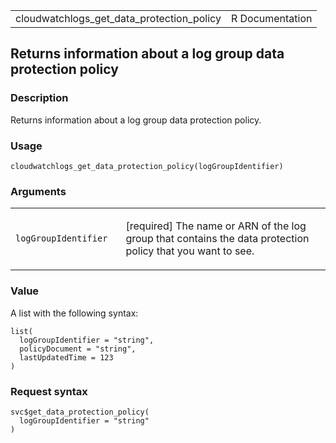 <table style="width: 100%;">
<tbody>
<tr class="odd">
<td>cloudwatchlogs_get_data_protection_policy</td>
<td style="text-align: right;">R Documentation</td>
</tr>
</tbody>
</table>

## Returns information about a log group data protection policy

### Description

Returns information about a log group data protection policy.

### Usage

    cloudwatchlogs_get_data_protection_policy(logGroupIdentifier)

### Arguments

<table>
<colgroup>
<col style="width: 35%" />
<col style="width: 65%" />
</colgroup>
<tbody>
<tr class="odd">
<td><code
id="cloudwatchlogs_get_data_protection_policy_:_logGroupIdentifier">logGroupIdentifier</code></td>
<td><p>[required] The name or ARN of the log group that contains the
data protection policy that you want to see.</p></td>
</tr>
</tbody>
</table>

### Value

A list with the following syntax:

    list(
      logGroupIdentifier = "string",
      policyDocument = "string",
      lastUpdatedTime = 123
    )

### Request syntax

    svc$get_data_protection_policy(
      logGroupIdentifier = "string"
    )
